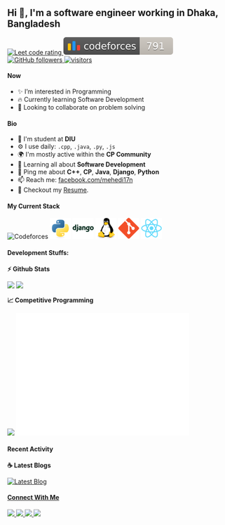 ## Hi 👋, I'm a software engineer working in Dhaka, Bangladesh

<p align="left">
  <a href="https://leetcode.com/mehedi17n/">
    <img src="https://cp-logo.vercel.app/leetcode/mehedi17n" alt="Leet code rating" />
  </a>
  <a href="https://codeforces.com/profile/mehedi17n">
    <img src="https://raw.githubusercontent.com/mehedi17n/cf-stats/main/output/rating.svg" alt="Leet code rating" />
  </a>
  <a href="https://github.com/mehedi17n?tab=followers">
    <img alt="GitHub followers" src="https://img.shields.io/github/followers/mehedi17n?color=green&logo=github">
  </a>
  <a href="https://github.com/mehedi17n/">
    <img src="https://komarev.com/ghpvc/?username=mehedi17n" alt="visitors" />
  </a>

</p>

#### Now

- ✨ I’m interested in Programming
- :fire: Currently learning Software Development
- :calendar: Looking to collaborate on problem solving

#### Bio

- 🏢 I'm student at **DIU**
- ⚙️ I use daily: `.cpp`, `.java`, `.py`, `.js`
- 🌍 I'm mostly active within the **CP Community**
- 🌱 Learning all about **Software Development**
- 💬 Ping me about **C++**, **CP**, **Java**, **Django**, **Python**
- 📫 Reach me: [facebook.com/mehedi17n](www.facebook.com/mehedi17n)
- 📝 Checkout my [Resume](files/resume.pdf).

#### My Current Stack

<img src="cflogo.svg" alt="Codeforces"> <img height="48" src="img/python-original.svg" alt="python"> <img height="48" src="img/django-plain-wordmark.svg" alt="Django"> <img height="48" src="img/linux-original.svg" alt="linux"> <img height="48" src="img/git-original.svg" alt="git"> <img height="48" src="img/react-original.svg" alt="react">

#### Development Stuffs:

<b>⚡ Github Stats</b>
<p float="left">
<img height="180em" src="https://github-readme-stats.vercel.app/api?username=mehedi17n&show_icons=true&hide_border=true&&count_private=true&include_all_commits=true" /> 
<img height="180em" src="https://github-readme-stats.vercel.app/api/top-langs/?mehedi17n=sudiptob2&show_icons=true&hide_border=true&layout=compact&langs_count=8"/>
</p>

<b>&#128200; Competitive Programming</b>
<p float="left">
<img height="273em" src="https://leetcard.jacoblin.cool/mehedi17n?theme=light&font=Karma&ext=contest" />
<img height="280em" src="https://raw.githubusercontent.com/mehedi17n/cf-stats/main/output/light_card.svg" />
</p>

#### Recent Activity

<p><b> &#9749; Latest Blogs</b></p>

<a target="_blank" href="https://codeforces.com/blog/mehedi17n"><img src="https://codeforces.com/blog/mehedi17n" alt="Latest Blog">

#### Connect With Me

<p left="center">
<a href="https://www.linkedin.com/in/mehedi17n/">
  <img src="https://img.shields.io/badge/linkedin-%230077B5.svg?&style=for-the-badge&logo=linkedin&logoColor=white" height=25>
</a> 
<a href="https://www.facebook.com/mehedi17n">
  <img src="https://img.shields.io/badge/Facebook-1877F2?style=for-the-badge&logo=facebook&logoColor=white" height=25>
</a>
<a href="https://twitter.com/mehedi17n">
  <img src="https://img.shields.io/badge/twitter-%231DA1F2.svg?&style=for-the-badge&logo=twitter&logoColor=white" height=25>
</a> 
<a href="mailto:mehedi17n@gmail.com">
  <img src="	https://img.shields.io/badge/Gmail-D14836?style=for-the-badge&logo=gmail&logoColor=white" height=25>
</a>
</p>
